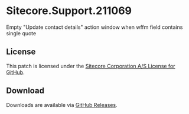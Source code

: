 # Sitecore.Support.211069
Empty &quot;Update contact details&quot; action window when wffm field contains single quote

## License  
This patch is licensed under the [Sitecore Corporation A/S License for GitHub](https://github.com/sitecoresupport/Sitecore.Support.211069/blob/master/LICENSE).  

## Download  
Downloads are available via [GitHub Releases](https://github.com/sitecoresupport/Sitecore.Support.211069/releases).  
